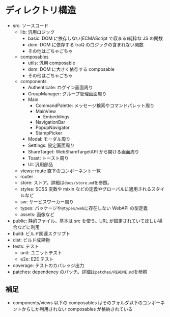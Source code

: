 # ディレクトリ構造

- src: ソースコード
  - lib: 汎用ロジック
    - basic: DOM に依存しない(ECMAScript で収まる)純粋な JS の関数
    - dom: DOM に依存する traQ のロジックの含まれない関数
    - その他はごちゃごちゃ
  - composables
    - utils: 汎用 composable
    - dom: DOM に大きく依存する composable
    - その他はごちゃごちゃ
  - components
    - Authenticate: ログイン画面周り
    - GroupManager: グループ管理画面周り
    - Main
      - CommandPalette: メッセージ検索やコマンドパレット周り
      - MainView
        - Embeddings
      - NavigationBar
      - PopupNavigator
      - StampPicker
    - Modal: モーダル周り
    - Settings: 設定画面周り
    - ShareTarget: WebShareTargetAPI から開ける画面周り
    - Toast: トースト周り
    - UI: 汎用部品
  - views: route 直下のコンポーネント一覧
  - router
  - store: ストア。詳細は`docs/store.md`を参照。
  - styles: SCSS 変数や mixin などの定義やグローバルに適用されるスタイルなど
  - sw: サービスワーカー周り
  - types: パッケージや`@types/web`に存在しない WebAPI の型定義
  - assets: 画像など
- public: 静的ファイル。基本は src を使う。URL が固定されていてほしい場合などに利用
- build: ビルド関連スクリプト
- dist: ビルド成果物
- tests: テスト
  - unit: ユニットテスト
  - e2e: E2E テスト
- coverage: テストのカバレッジ出力
- patches: dependency のパッチ。詳細は`patches/README.md`を参照

## 補足

- components/views 以下の composables はそのフォルダ以下のコンポーネントからしか利用されない composables が格納されている
